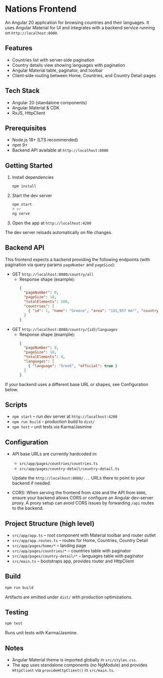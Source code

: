 # Nations Frontend

An Angular 20 application for browsing countries and their languages. It uses Angular Material for UI and integrates with a backend service running on `http://localhost:8080`.

## Features

- Countries list with server‑side pagination
- Country details view showing languages with pagination
- Angular Material table, paginator, and toolbar
- Client‑side routing between Home, Countries, and Country Detail pages

## Tech Stack

- Angular 20 (standalone components)
- Angular Material & CDK
- RxJS, HttpClient

## Prerequisites

- Node.js 18+ (LTS recommended)
- npm 9+
- Backend API available at `http://localhost:8080`

## Getting Started

1. Install dependencies
   ```bash
   npm install
   ```
2. Start the dev server
   ```bash
   npm start
   # or
   ng serve
   ```
3. Open the app at `http://localhost:4200`

The dev server reloads automatically on file changes.

## Backend API

This frontend expects a backend providing the following endpoints (with pagination via query params `pageNumber` and `pageSize`):

- GET `http://localhost:8080/country/all`
  - Response shape (example):
    ```json
    {
      "pageNumber": 0,
      "pageSize": 10,
      "totalElements": 100,
      "countries": [
        { "id": 1, "name": "Greece", "area": "131,957 km²", "countryCode": "GR" }
      ]
    }
    ```
- GET `http://localhost:8080/country/{id}/languages`
  - Response shape (example):
    ```json
    {
      "pageNumber": 0,
      "pageSize": 10,
      "totalElements": 4,
      "languages": [
        { "language": "Greek", "official": true }
      ]
    }
    ```

If your backend uses a different base URL or shapes, see Configuration below.

## Scripts

- `npm start` – run dev server at `http://localhost:4200`
- `npm run build` – production build to `dist/`
- `npm test` – unit tests via Karma/Jasmine

## Configuration

- API base URLs are currently hardcoded in:
  - `src/app/pages/countries/countries.ts`
  - `src/app/pages/country-detail/country-detail.ts`

  Update the `http://localhost:8080/...` URLs there to point to your backend if needed.

- CORS: When serving the frontend from `4200` and the API from `8080`, ensure your backend allows CORS or configure an Angular dev-server proxy. A proxy setup can avoid CORS issues by forwarding `/api` routes to the backend.

## Project Structure (high level)

- `src/app/app.ts` – root component with Material toolbar and router outlet
- `src/app/app.routes.ts` – routes for Home, Countries, Country Detail
- `src/app/pages/home/*` – landing page
- `src/app/pages/countries/*` – countries table with paginator
- `src/app/pages/country-detail/*` – languages table with paginator
- `src/main.ts` – bootstraps app, provides router and HttpClient

## Build

```bash
npm run build
```

Artifacts are emitted under `dist/` with production optimizations.

## Testing

```bash
npm test
```

Runs unit tests with Karma/Jasmine.

## Notes

- Angular Material theme is imported globally in `src/styles.css`.
- The app uses standalone components (no NgModule) and provides `HttpClient` via `provideHttpClient()` in `src/main.ts`.

